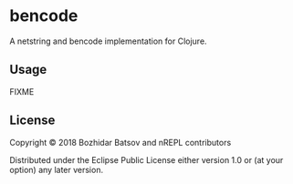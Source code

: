 # bencode

A netstring and bencode implementation for Clojure.

## Usage

FIXME

## License

Copyright © 2018 Bozhidar Batsov and nREPL contributors

Distributed under the Eclipse Public License either version 1.0 or (at
your option) any later version.
